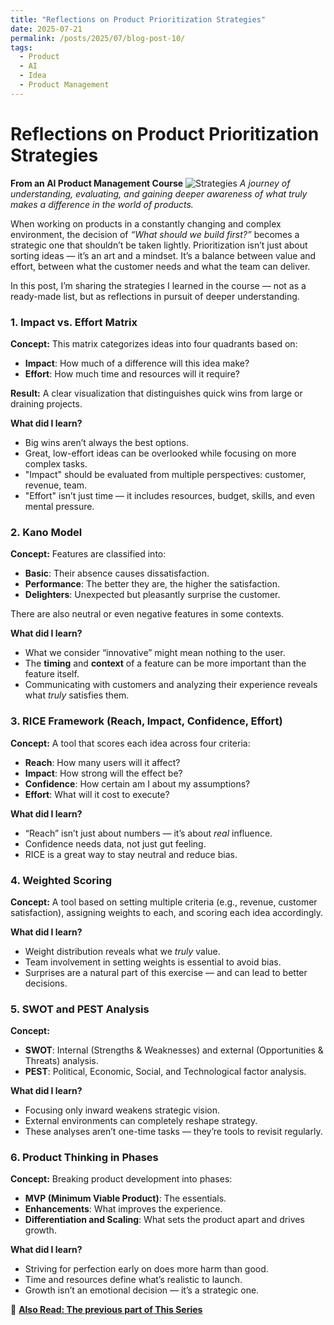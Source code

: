 ```yaml
---
title: "Reflections on Product Prioritization Strategies"
date: 2025-07-21
permalink: /posts/2025/07/blog-post-10/
tags:
  - Product
  - AI
  - Idea
  - Product Management
---
```


# Reflections on Product Prioritization Strategies
**From an AI Product Management Course**
![Strategies](https://raw.githubusercontent.com/Ruqyai/ar/refs/heads/main/images/Prioritization.gif)
*A journey of understanding, evaluating, and gaining deeper awareness of what truly makes a difference in the world of products.*

When working on products in a constantly changing and complex environment, the decision of *“What should we build first?”* becomes a strategic one that shouldn’t be taken lightly. Prioritization isn’t just about sorting ideas — it’s an art and a mindset. It’s a balance between value and effort, between what the customer needs and what the team can deliver.

In this post, I’m sharing the strategies I learned in the course — not as a ready-made list, but as reflections in pursuit of deeper understanding.



### 1. **Impact vs. Effort Matrix**

**Concept:**
This matrix categorizes ideas into four quadrants based on:

* **Impact**: How much of a difference will this idea make?
* **Effort**: How much time and resources will it require?

**Result:**
A clear visualization that distinguishes quick wins from large or draining projects.

**What did I learn?**

* Big wins aren’t always the best options.
* Great, low-effort ideas can be overlooked while focusing on more complex tasks.
* "Impact" should be evaluated from multiple perspectives: customer, revenue, team.
* "Effort" isn’t just time — it includes resources, budget, skills, and even mental pressure.



### 2. **Kano Model**

**Concept:**
Features are classified into:

* **Basic**: Their absence causes dissatisfaction.
* **Performance**: The better they are, the higher the satisfaction.
* **Delighters**: Unexpected but pleasantly surprise the customer.

There are also neutral or even negative features in some contexts.

**What did I learn?**

* What we consider “innovative” might mean nothing to the user.
* The **timing** and **context** of a feature can be more important than the feature itself.
* Communicating with customers and analyzing their experience reveals what *truly* satisfies them.



### 3. **RICE Framework (Reach, Impact, Confidence, Effort)**

**Concept:**
A tool that scores each idea across four criteria:

* **Reach**: How many users will it affect?
* **Impact**: How strong will the effect be?
* **Confidence**: How certain am I about my assumptions?
* **Effort**: What will it cost to execute?

**What did I learn?**

* “Reach” isn’t just about numbers — it’s about *real* influence.
* Confidence needs data, not just gut feeling.
* RICE is a great way to stay neutral and reduce bias.



### 4. **Weighted Scoring**

**Concept:**
A tool based on setting multiple criteria (e.g., revenue, customer satisfaction), assigning weights to each, and scoring each idea accordingly.

**What did I learn?**

* Weight distribution reveals what we *truly* value.
* Team involvement in setting weights is essential to avoid bias.
* Surprises are a natural part of this exercise — and can lead to better decisions.



### 5. **SWOT and PEST Analysis**

**Concept:**

* **SWOT**: Internal (Strengths & Weaknesses) and external (Opportunities & Threats) analysis.
* **PEST**: Political, Economic, Social, and Technological factor analysis.

**What did I learn?**

* Focusing only inward weakens strategic vision.
* External environments can completely reshape strategy.
* These analyses aren’t one-time tasks — they’re tools to revisit regularly.



### 6. **Product Thinking in Phases**

**Concept:**
Breaking product development into phases:

* **MVP (Minimum Viable Product)**: The essentials.
* **Enhancements**: What improves the experience.
* **Differentiation and Scaling**: What sets the product apart and drives growth.

**What did I learn?**

* Striving for perfection early on does more harm than good.
* Time and resources define what’s realistic to launch.
* Growth isn’t an emotional decision — it’s a strategic one.




📍 **[Also Read: The previous part of This Series](https://ruqyai.github.io/posts/2025/07/blog-post-9/)**
